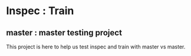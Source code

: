 # Inspec : Train
## master : master testing project

This project is here to help us test inspec and train with master vs
master.
